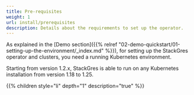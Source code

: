 ```yaml
---
title: Pre-requisites
weight: 1
url: install/prerequisites
description: Details about the requirements to set up the operator.
---
```


As explained in the [Demo section]({{% relref "02-demo-quickstart/01-setting-up-the-environment/_index.md" %}}), for setting up the StackGres operator and clusters, you need a running Kubernetes environment.

Starting from version 1.2.x, StackGres is able to run on any Kubernetes installation from version 1.18 to 1.25.

{{% children style="li" depth="1"  description="true" %}}
